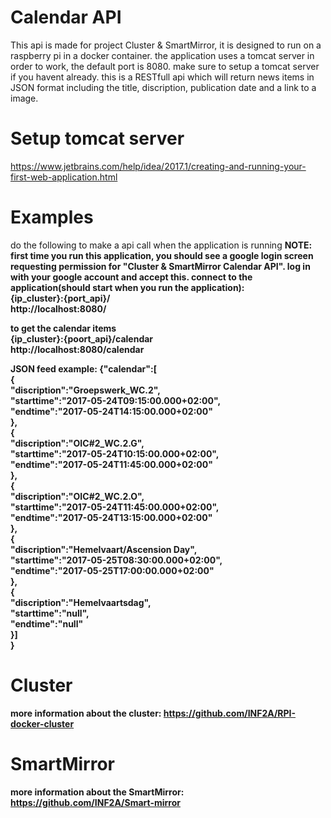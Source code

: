 # Calendar API

This api is made for project Cluster & SmartMirror, it is designed to run on a raspberry pi in a docker container. 
the application uses a tomcat server in order to work, the default port is 8080. 
make sure to setup a tomcat server if you havent already. 
this is a RESTfull api which will return news items in JSON format including the title, discription, publication date and a link to a image.

# Setup tomcat server
https://www.jetbrains.com/help/idea/2017.1/creating-and-running-your-first-web-application.html

# Examples

do the following to make a api call when the application is running
<b><strong>NOTE: first time you run this application, you should see a google login screen requesting permission for "Cluster & SmartMirror Calendar API". log in with your google account and accept this.
<b>connect to the application(should start when you run the application):</b><br>
{ip_cluster}:{port_api}/<br>
http://localhost:8080/<br>

<b>to get the calendar items</b><br> 
{ip_cluster}:{poort_api}/calendar <br>
http://localhost:8080/calendar<br>

<b>JSON feed example:</b> 
{"calendar":[<br>
{<br>
"discription":"Groepswerk_WC.2",<br>
"starttime":"2017-05-24T09:15:00.000+02:00",<br>
"endtime":"2017-05-24T14:15:00.000+02:00"<br>
},<br>
{<br>
"discription":"OIC#2_WC.2.G",<br>
"starttime":"2017-05-24T10:15:00.000+02:00",<br>
"endtime":"2017-05-24T11:45:00.000+02:00"<br>
},<br>
{<br>
"discription":"OIC#2_WC.2.O",<br>
"starttime":"2017-05-24T11:45:00.000+02:00",<br>
"endtime":"2017-05-24T13:15:00.000+02:00"<br>
},<br>
{<br>
"discription":"Hemelvaart/Ascension Day",<br>
"starttime":"2017-05-25T08:30:00.000+02:00",<br>
"endtime":"2017-05-25T17:00:00.000+02:00"<br>
},<br>
{<br>
"discription":"Hemelvaartsdag",<br>
"starttime":"null",<br>
"endtime":"null"<br>
}]<br>
}<br>

# Cluster

more information about the cluster: https://github.com/INF2A/RPI-docker-cluster

# SmartMirror

more information about the SmartMirror: https://github.com/INF2A/Smart-mirror
